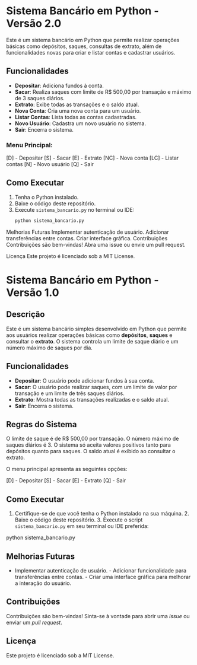# Sistema Bancário em Python - Versão 2.0

Este é um sistema bancário em Python que permite realizar operações básicas como depósitos, saques, consultas de extrato, além de funcionalidades novas para criar e listar contas e cadastrar usuários.

## Funcionalidades
- **Depositar**: Adiciona fundos à conta.
- **Sacar**: Realiza saques com limite de R$ 500,00 por transação e máximo de 3 saques diários.
- **Extrato**: Exibe todas as transações e o saldo atual.
- **Nova Conta**: Cria uma nova conta para um usuário.
- **Listar Contas**: Lista todas as contas cadastradas.
- **Novo Usuário**: Cadastra um novo usuário no sistema.
- **Sair**: Encerra o sistema.

### Menu Principal:
[D] - Depositar [S] - Sacar [E] - Extrato [NC] - Nova conta [LC] - Listar contas [N] - Novo usuário [Q] - Sair


## Como Executar
1. Tenha o Python instalado.
2. Baixe o código deste repositório.
3. Execute `sistema_bancario.py` no terminal ou IDE:
   ```bash
   python sistema_bancario.py
Melhorias Futuras
Implementar autenticação de usuário.
Adicionar transferências entre contas.
Criar interface gráfica.
Contribuições
Contribuições são bem-vindas! Abra uma issue ou envie um pull request.

Licença
Este projeto é licenciado sob a MIT License.




# Sistema Bancário em Python - Versão 1.0

## Descrição

Este é um sistema bancário simples desenvolvido em Python que permite aos usuários realizar operações básicas como **depósitos**, **saques** e consultar o **extrato**. O sistema controla um limite de saque diário e um número máximo de saques por dia.

## Funcionalidades

- **Depositar**: O usuário pode adicionar fundos à sua conta.
- **Sacar**: O usuário pode realizar saques, com um limite de valor por transação e um limite de três saques diários.
- **Extrato**: Mostra todas as transações realizadas e o saldo atual.
- **Sair**: Encerra o sistema.

## Regras do Sistema

O limite de saque é de R$ 500,00 por transação. O número máximo de saques diários é 3. O sistema só aceita valores positivos tanto para depósitos quanto para saques. O saldo atual é exibido ao consultar o extrato.



O menu principal apresenta as seguintes opções:

[D] - Depositar
[S] - Sacar 
[E] - Extrato 
[Q] - Sair


## Como Executar

1. Certifique-se de que você tenha o Python instalado na sua máquina. 2. Baixe o código deste repositório. 3. Execute o script `sistema_bancario.py` em seu terminal ou IDE preferida:

python sistema_bancario.py

## Melhorias Futuras

- Implementar autenticação de usuário. - Adicionar funcionalidade para transferências entre contas. - Criar uma interface gráfica para melhorar a interação do usuário.

## Contribuições

Contribuições são bem-vindas! Sinta-se à vontade para abrir uma *issue* ou enviar um *pull request*.

## Licença

Este projeto é licenciado sob a MIT License.
